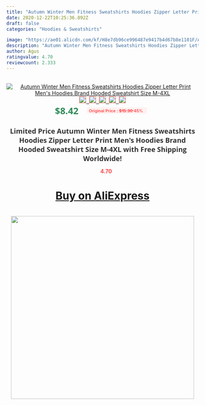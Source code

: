 ```yaml
---
title: "Autumn Winter Men Fitness Sweatshirts Hoodies Zipper Letter Print Men's Hoodies Brand Hooded Sweatshirt Size M-4XL"
date: 2020-12-22T10:25:36.892Z
draft: false
categories: "Hoodies & Sweatshirts"

image: "https://ae01.alicdn.com/kf/H8e7db96ce996487e9417b4d67b8e1101F/Autumn-Winter-Men-Fitness-Sweatshirts-Hoodies-Zipper-Letter-Print-Men-s-Hoodies-Brand-Hooded-Sweatshirt-Size.jpg"
description: "Autumn Winter Men Fitness Sweatshirts Hoodies Zipper Letter Print Men's Hoodies Brand Hooded Sweatshirt Size M-4XL"
author: Agus
ratingvalue: 4.70
reviewcount: 2.333
---
```

<br>
<div style="text-align: center;">
<a href="https://s.click.aliexpress.com/e/_AFsNp3" target="_blank" rel="nofollow noopener noreferrer"><img alt="Autumn Winter Men Fitness Sweatshirts Hoodies Zipper Letter Print Men's Hoodies Brand Hooded Sweatshirt Size M-4XL" class="magnifier-image" src="https://ae01.alicdn.com/kf/H8e7db96ce996487e9417b4d67b8e1101F/Autumn-Winter-Men-Fitness-Sweatshirts-Hoodies-Zipper-Letter-Print-Men-s-Hoodies-Brand-Hooded-Sweatshirt-Size.jpg_640x640.jpg">
<br>
<img style="border:1px solid salmon" src="https://ae01.alicdn.com/kf/H8e7db96ce996487e9417b4d67b8e1101F/Autumn-Winter-Men-Fitness-Sweatshirts-Hoodies-Zipper-Letter-Print-Men-s-Hoodies-Brand-Hooded-Sweatshirt-Size.jpg_120x120.jpg">&nbsp;&nbsp;<img style="border:1px solid salmon" src="https://ae01.alicdn.com/kf/H4abaac0304b2482ab9ded3829d3697253/Autumn-Winter-Men-Fitness-Sweatshirts-Hoodies-Zipper-Letter-Print-Men-s-Hoodies-Brand-Hooded-Sweatshirt-Size.jpg_120x120.jpg">&nbsp;&nbsp;<img style="border:1px solid salmon" src="https://ae01.alicdn.com/kf/Hcbccd88f7cc74dbeaf384ed62226d96dJ/Autumn-Winter-Men-Fitness-Sweatshirts-Hoodies-Zipper-Letter-Print-Men-s-Hoodies-Brand-Hooded-Sweatshirt-Size.jpg_120x120.jpg">&nbsp;&nbsp;<img style="border:1px solid salmon" src="https://ae01.alicdn.com/kf/H50f1e1df29d94d54b1d29fe6c54d05d75/Autumn-Winter-Men-Fitness-Sweatshirts-Hoodies-Zipper-Letter-Print-Men-s-Hoodies-Brand-Hooded-Sweatshirt-Size.jpg_120x120.jpg">&nbsp;&nbsp;<img style="border:1px solid salmon" src="https://ae01.alicdn.com/kf/Hdd4f89aa2efa4d029535686335932bfe8/Autumn-Winter-Men-Fitness-Sweatshirts-Hoodies-Zipper-Letter-Print-Men-s-Hoodies-Brand-Hooded-Sweatshirt-Size.jpg_120x120.jpg"></a></div><br0>
<div style="text-align: center;"><span style="background-color: white; border: 0px; box-sizing: border-box; color: seagreen; display: inline-block; font-family: &quot;open sans&quot; , &quot;arial&quot; , &quot;helvetica&quot; , sans-serif , &quot;heiti&quot;; font-size: 24px; font-stretch: inherit; font-weight: 700; line-height: inherit; margin: 0px 10px 0px 0px; padding: 0px; vertical-align: middle;">$8.42 </span>
<span style="background: rgb(255 , 241 , 241); border-radius: 3px; border: 0px; box-sizing: border-box; color: #ff4747; display: inline-block; font-family: inherit; font-size: 12px; font-stretch: inherit; font-style: inherit; font-variant: inherit; font-weight: 600; line-height: inherit; margin: 0px; padding: 2px 5px; transform: scale(0.9); vertical-align: middle;">Original Price : <b style="text-decoration: line-through;">$15.30 </b> 45%&nbsp;&nbsp;</span></div>
<h1 style="color: #333333; display: inline-block; font-family: &quot;open sans&quot; , &quot;arial&quot; , &quot;helvetica&quot; , sans-serif , &quot;heiti&quot;; font-size: 18px; font-stretch: inherit; font-weight: 700; text-align: center;">Limited Price Autumn Winter Men Fitness Sweatshirts Hoodies Zipper Letter Print Men's Hoodies Brand Hooded Sweatshirt Size M-4XL with Free Shipping Worldwide!</h1>
<div style="color: #ff4747; text-align: center;">
<img src="https://4.bp.blogspot.com/-M0ZcTcb-5uY/XleCXlxnR4I/AAAAAAAAAEc/OrjgMkXV1oMQFaCRZj5HQwOCBcu3w1FegCPcBGAYYCw/s1600/star.png" style="height: 15px;">&nbsp;<b>4.70</b></div>
<div class="button_cont" align="center"><a class="buynow_a" href="https://s.click.aliexpress.com/e/_AFsNp3" target="_blank" rel="nofollow noopener noreferrer"><H1>Buy on AliExpress</H1></a></div><br>
<div class="separator" style="clear: both; text-align: center;">
<img src="https://lh3.googleusercontent.com/-pTy5HemUv9M/XlePHvY0dAI/AAAAAAAAAE4/0nX5iRUoIWY8eMW9Dpxeirr157OZliDIgCLcBGAsYHQ/s1600/badge.gif" width="480">
</div>
